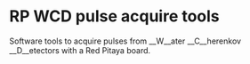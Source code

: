 # RP WCD pulse acquire tools
Software tools to acquire pulses from __W__ater __C__herenkov __D__etectors with a Red Pitaya board.
